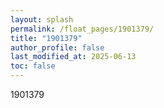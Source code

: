 ```yaml
---
layout: splash
permalink: /float_pages/1901379/
title: "1901379"
author_profile: false
last_modified_at: 2025-06-13
toc: false
---
```

 
1901379
